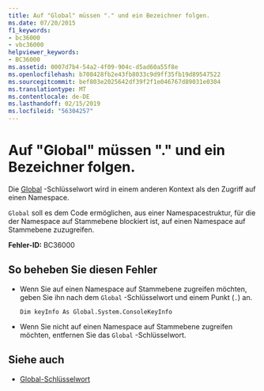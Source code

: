 ```yaml
---
title: Auf "Global" müssen "." und ein Bezeichner folgen.
ms.date: 07/20/2015
f1_keywords:
- bc36000
- vbc36000
helpviewer_keywords:
- BC36000
ms.assetid: 0007d7b4-54a2-4f09-904c-d5ad60a55f8e
ms.openlocfilehash: b708428fb2e43fb8033c9d9ff35fb19d89547522
ms.sourcegitcommit: bef803e2025642df39f2f1e046767d89031e0304
ms.translationtype: MT
ms.contentlocale: de-DE
ms.lasthandoff: 02/15/2019
ms.locfileid: "56304257"
---
```

# <a name="global-must-be-followed-by--and-an-identifier"></a>Auf "Global" müssen "." und ein Bezeichner folgen.
Die [Global](../programming-guide/program-structure/namespaces.md#global-keyword-in-fully-qualified-names) -Schlüsselwort wird in einem anderen Kontext als den Zugriff auf einen Namespace.  
  
 `Global` soll es dem Code ermöglichen, aus einer Namespacestruktur, für die der Namespace auf Stammebene blockiert ist, auf einen Namespace auf Stammebene zuzugreifen.  
  
 **Fehler-ID:** BC36000  
  
## <a name="to-correct-this-error"></a>So beheben Sie diesen Fehler  
  
-   Wenn Sie auf einen Namespace auf Stammebene zugreifen möchten, geben Sie ihn nach dem `Global` -Schlüsselwort und einem Punkt (`.`) an.  
  
    ```  
    Dim keyInfo As Global.System.ConsoleKeyInfo  
    ```  
  
-   Wenn Sie nicht auf einen Namespace auf Stammebene zugreifen möchten, entfernen Sie das `Global` -Schlüsselwort.  
  
## <a name="see-also"></a>Siehe auch

- [Global-Schlüsselwort](../programming-guide/program-structure/namespaces.md#global-keyword-in-fully-qualified-names)
